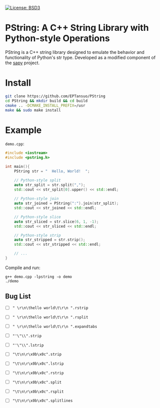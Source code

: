 [![License: BSD3](https://img.shields.io/badge/License-BSD3-yellow.svg)](https://opensource.org/licenses/bsd-3-clause)

# PString: A C++ String Library with Python-style Operations

PString is a C++ string library designed to emulate the behavior and functionality of Python's str type. Developed as a modified component of the [sapy](https://github.com/CairBin/sapy)
project.


# Install
```sh
git clone https://github.com/EPTansuo/PString
cd PString && mkdir build && cd build
cmake .. -DCMAKE_INSTALL_PREFIX=/usr
make && sudo make install 
```

# Example
`demo.cpp`:
```cpp
#include <iostream>
#include <pstring.h>

int main(){
    PString str = "  Hello, World!  ";

    // Python-style split
    auto str_split = str.split(",");
    std::cout << str_split[0].upper() << std::endl;
    
    // Python-style join
    auto str_joined = PString(":").join(str_split);
    std::cout << str_joined << std::endl;

    // Python-style slice
    auto str_sliced = str.slice(6, 1, -1);
    std::cout << str_sliced << std::endl;

    // Python-style strip
    auto str_stripped = str.strip();
    std::cout << str_stripped << std::endl;

    // ...
}
```
Compile and run:
```
g++ demo.cpp -lpstring -o demo
./demo
```

## Bug List 

- [ ] `" \r\n\thello world\t\r\n ".rstrip`
- [ ] `" \r\n\thello world\t\r\n ".rsplit`
- [ ] `" \r\n\thello world\t\r\n ".expandtabs`
- [ ] `"'\"\\".strip`
- [ ] `"'\"\\".lstrip`
- [ ] `"\t\n\r\x0b\x0c".strip`
- [ ] `"\t\n\r\x0b\x0c".lstrip`
- [ ] `"\t\n\r\x0b\x0c".rstrip`
- [ ] `"\t\n\r\x0b\x0c".split`
- [ ] `"\t\n\r\x0b\x0c".rsplit`
- [ ] `"\t\n\r\x0b\x0c".splitlines`




